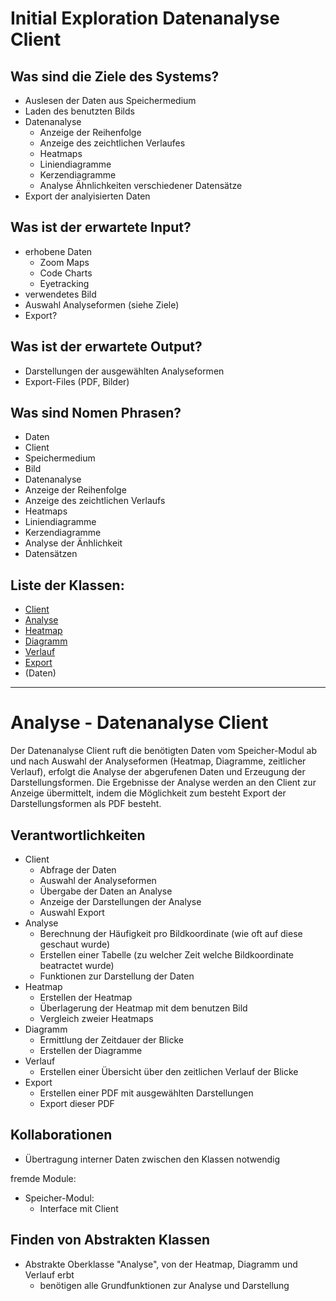 # Initial Exploration Datenanalyse Client

<!-- Hier alles aufschreiben, was interessant erscheint! -->

## Was sind die Ziele des Systems?  
<!-- Snow Cards können bei diesem Schritt helfen! -->
- Auslesen der Daten aus Speichermedium  
- Laden des benutzten Bilds
- Datenanalyse  
  - Anzeige der Reihenfolge
  - Anzeige des zeichtlichen Verlaufes
  - Heatmaps
  - Liniendiagramme
  - Kerzendiagramme  
  - Analyse Ähnlichkeiten verschiedener Datensätze
- Export der analyisierten Daten  

## Was ist der erwartete Input?
- erhobene Daten
  - Zoom Maps
  - Code Charts
  - Eyetracking   
- verwendetes Bild  
- Auswahl Analyseformen (siehe Ziele)  
- Export?  

## Was ist der erwartete Output?
- Darstellungen der ausgewählten Analyseformen  
- Export-Files (PDF, Bilder)  

## Was sind Nomen Phrasen?
<!-- Alle relevanten Sachen aufschreiben, später kann aussortiert werden! -->
- Daten
- Client
- Speichermedium
- Bild
- Datenanalyse
- Anzeige der Reihenfolge
- Anzeige des zeichtlichen Verlaufs
- Heatmaps
- Liniendiagramme
- Kerzendiagramme
- Analyse der Änhlichkeit
- Datensätzen

## Liste der Klassen:
<!-- Erstmal alle aufschreiben, dann auswählen! (Kriterien siehe Vorgehensweise) -->
<!-- Warum sind die Klassen existent? Wenn das zu beantworten ist - u good! -->
<!-- ausgewählte Klassen mit Link, andere einklammern und CRC-Karte löschen -->
- [Client](crc-client.md)
- [Analyse](crc-analyse.md)
- [Heatmap](crc-heatmap.md)
- [Diagramm](crc-diagramm.md)
- [Verlauf](crc-verlauf.md)
- [Export](crc-export.md)
- (Daten)
<!--- [Klassenname](crc-{klassenname}.md) -->
<!--- (nichtAusgewählteKlasse) -->

---
# Analyse - Datenanalyse Client
<!-- Hier Notizen zum Denkprozess! -->
Der Datenanalyse Client ruft die benötigten Daten vom Speicher-Modul ab und nach Auswahl der Analyseformen (Heatmap, Diagramme, zeitlicher Verlauf), erfolgt die Analyse der abgerufenen Daten und Erzeugung der Darstellungsformen. Die Ergebnisse der Analyse werden an den Client zur Anzeige übermittelt, indem die Möglichkeit zum besteht Export der Darstellungsformen als PDF besteht.

## Verantwortlichkeiten
<!-- Wissen, welches verwaltet und angeboten wird, Aktion die angeboten werden, öffentliche Leistung -->
<!-- "Walkthrough" -> Szenarien zur Anwendung des Systems -->
<!-- Nichts, was eine andere Klasse machen könnte -->
<!-- Die Sachen die die Klasse macht -> keiner anderen Klasse geben -->
<!-- zentrale Verantwortlichkeiten vs verteilt -->
- Client
     - Abfrage der Daten
     - Auswahl der Analyseformen
	 - Übergabe der Daten an Analyse
     - Anzeige der Darstellungen der Analyse
     - Auswahl Export
- Analyse
     - Berechnung der Häufigkeit pro Bildkoordinate (wie oft auf diese geschaut wurde)
     - Erstellen einer Tabelle (zu welcher Zeit welche Bildkoordinate beatractet wurde)
     - Funktionen zur Darstellung der Daten
- Heatmap
     - Erstellen der Heatmap
     - Überlagerung der Heatmap mit dem benutzen Bild
     - Vergleich zweier Heatmaps
- Diagramm
     - Ermittlung der Zeitdauer der Blicke
     - Erstellen der Diagramme
- Verlauf
     - Erstellen einer Übersicht über den zeitlichen Verlauf der Blicke
- Export
     - Erstellen einer PDF mit ausgewählten Darstellungen
     - Export dieser PDF

## Kollaborationen
<!-- Benutzeranfragen an Dienste, die benötigt werden um Veranwortlichkeiten zu erfüllen -->
<!-- enthüllen Kontroll- und Informationsflüsse, und somit Subsysteme -->
<!-- Können fehlende Verantwortlichkeiten offenbaren, bzw. fehlerhaft zugewiesene -->
- Übertragung interner Daten zwischen den Klassen notwendig  
  
fremde Module:  
- Speicher-Modul:
	- Interface mit Client

## Finden von Abstrakten Klassen
<!-- Konkrete Klassen: Instanziierung und Vererbung
     Abstrakte Klassen: Nur Vererbung! -->
<!-- Unterklassen sollten alle geerbten Verantwortlichkeiten unterstützen, eher noch mehr -->
<!-- Gemeinsame Verantwortlichkeiten sollten so weit hoch wie möglich geschoben werden -->
<!-- Abstrakte Klassen erben nie von Konkreten Klassen! -->
<!-- Klassen die keine neue Funktionalität hinzufügen sollten eliminiert werden! -->
<!-- Letzte Folien der Vorlesung sind hilfreich hierfür! -->
- Abstrakte Oberklasse "Analyse", von der Heatmap, Diagramm und Verlauf erbt
	- benötigen alle Grundfunktionen zur Analyse und Darstellung
